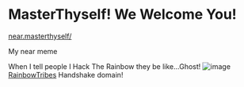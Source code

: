 # MasterThyself! We Welcome You!

[near.masterthyself/](https://wallet.testnet.near.org/send-money/masterthyself.testnet)


My near meme

When I tell people I Hack The Rainbow they be like...Ghost!
![image](https://user-images.githubusercontent.com/37987346/93415043-9d75f380-f870-11ea-8bd4-63a6cd306697.png)
[RainbowTribes](http://unite.rainbowtribes/) Handshake domain!
